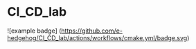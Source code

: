 # CI_CD_lab
![example badge]
(https://github.com/e-hedgehog/CI_CD_lab/actions/workflows/cmake.yml/badge.svg)
